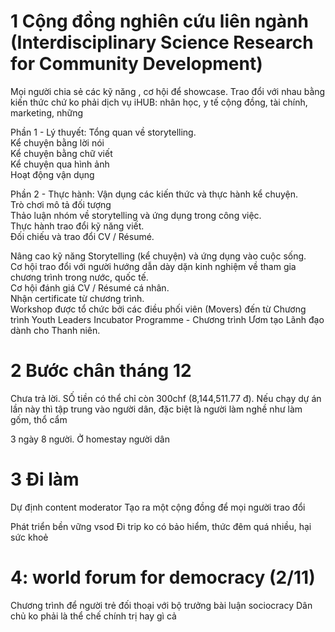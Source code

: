 # 1 Cộng đồng nghiên cứu liên ngành (Interdisciplinary Science Research for Community Development) 
Mọi người chia sẻ các kỹ năng , cơ hội để showcase. Trao đổi với nhau bằng kiến thức chứ ko phải dịch vụ
iHUB: nhân học, y tế cộng đồng, tài chính, marketing, 
những 

Phần 1 - Lý thuyết: Tổng quan về storytelling.  
Kể chuyện bằng lời nói  
Kể chuyện bằng chữ viết  
Kể chuyện qua hình ảnh  
Hoạt động vận dụng  

Phần 2 - Thực hành: Vận dụng các kiến thức và thực hành kể chuyện.  
Trò chơi mô tả đối tượng  
Thảo luận nhóm về storytelling và ứng dụng trong công việc.  
Thực hành trao đổi kỹ năng viết.  
Đối chiếu và trao đổi CV / Résumé.

Nâng cao kỹ năng Storytelling (kể chuyện) và ứng dụng vào cuộc sống.  
Cơ hội trao đổi với người hướng dẫn dày dặn kinh nghiệm về tham gia chương trình trong nước, quốc tế.  
Cơ hội đánh giá CV / Résumé cá nhân.  
Nhận certificate từ chương trình.  
Workshop được tổ chức bởi các điều phối viên (Movers) đến từ Chương trình Youth Leaders Incubator Programme - Chương trình Ươm tạo Lãnh đạo dành cho Thanh niên.
# 2 Bước chân tháng 12
Chưa trả lời. SỐ tiền có thể chỉ còn 300chf (8,144,511.77 đ). Nếu chạy dự án lần này thì tập trung vào người dân, đặc biệt là người làm nghề như làm gốm, thổ cẩm

3 ngày 8 người. Ở homestay người dân
# 3 Đi làm 
Dự định content moderator
Tạo ra một cộng đồng để mọi người trao đổi

Phát triển bền vững
vsod 
Đi trip ko có bảo hiểm, thức đêm quá nhiều, hại sức khoẻ
# 4: world forum for democracy (2/11) 
Chương trình để người trẻ đối thoại với bộ trưởng
bài luận
sociocracy
Dân chủ ko phải là thể chế chính trị hay gì cả